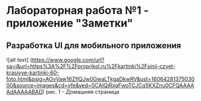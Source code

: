 # Лабораторная работа №1 - приложение "Заметки"

## Разработка UI для мобильного приложения

![alt text] (https://www.google.com/url?sa=i&url=https%3A%2F%2Fproprikol.ru%2Fkartinki%2Fsinij-czvet-krasivye-kartinki-60-foto.html&psig=AOvVaw16ZflQJw0GwaLTkgaDkwRV&ust=1606428137503000&source=images&cd=vfe&ved=0CAIQjRxqFwoTCJCq5KXZnu0CFQAAAAAdAAAAABAD)
рис. 1 - Домашняя страница
